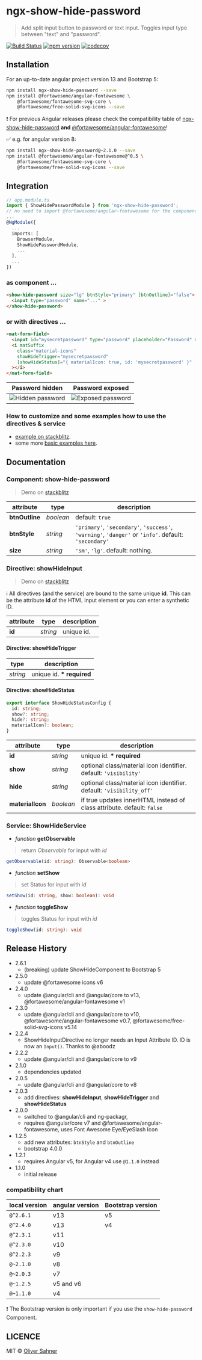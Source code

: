 # ngx-show-hide-password

> Add split input button to password or text input. Toggles input type between "text" and "password".

[![Build Status](https://api.travis-ci.com/osahner/ngx-show-hide-password.svg?branch=master)](https://app.travis-ci.com/github/osahner/ngx-show-hide-password)
[![npm version](https://badge.fury.io/js/ngx-show-hide-password.svg)](https://badge.fury.io/js/ngx-show-hide-password)
[![codecov](https://codecov.io/gh/osahner/ngx-show-hide-password/branch/master/graph/badge.svg)](https://codecov.io/gh/osahner/ngx-show-hide-password/branch/master)

## Installation

For an up-to-date angular project version 13 and Bootstrap 5:
```sh
npm install ngx-show-hide-password --save
npm install @fortawesome/angular-fontawesome \
    @fortawesome/fontawesome-svg-core \
    @fortawesome/free-solid-svg-icons --save
```
:exclamation: For previous Angular releases please check the compatibility table of [ngx-show-hide-password](#compatibility-chart) **and** [@fortawesome/angular-fontawesome](https://github.com/FortAwesome/angular-fontawesome#compatiblity-table)!

:white_check_mark: e.g. for angular version 8:
```sh
npm install ngx-show-hide-password@~2.1.0 --save
npm install @fortawesome/angular-fontawesome@^0.5 \
    @fortawesome/fontawesome-svg-core \
    @fortawesome/free-solid-svg-icons --save
```

## Integration

```ts
// app.module.ts
import { ShowHidePasswordModule } from 'ngx-show-hide-password';
// no need to import @fortawesome/angular-fontawesome for the component
...
@NgModule({
  ...
  imports: [
    BrowserModule,
    ShowHidePasswordModule,
    ...
  ],
  ...
})
```

### as component ...

```html
<show-hide-password size="lg" btnStyle="primary" [btnOutline]="false">
  <input type="password" name="..." >
</show-hide-password>
```

### or with directives ...

```html
<mat-form-field>
  <input id="mysecretpassword" type="password" placeholder="Password" matInput showHideInput>
  <i matSuffix
    class="material-icons"
    showHideTrigger="mysecretpassword"
    [showHideStatus]="{ materialIcon: true, id: 'mysecretpassword' }"
  ></i>
</mat-form-field>
```

| Password hidden                          | Password exposed                           |
| ---------------------------------------- | ------------------------------------------ |
| ![Hidden password](resources/hidden.png) | ![Exposed password](resources/exposed.png) |


### How to customize and some examples how to use the directives & service

- [example on stackblitz](https://stackblitz.com/edit/angular-dvy758?embed=1&file=src/app/app.component.html).
- some more [basic examples here](https://github.com/osahner/ngx-show-hide-password/tree/master/src/app/app.component.html).


## Documentation

### Component: show-hide-password
> Demo on [stackblitz](https://stackblitz.com/edit/angular-okrmdi?embed=1&file=src/app/app.component.html)

| attribute      | type      | description                                                                                          |
| -------------- | --------- | ---------------------------------------------------------------------------------------------------- |
| **btnOutline** | _boolean_ | default: `true`                                                                                      |
| **btnStyle**   | _string_  | `'primary'`, `'secondary'`, `'success'`, `'warning'`, `'danger'` or `'info'`. default: `'secondary'` |
| **size**       | _string_  | `'sm'`, `'lg'`. default: nothing.                                                                    |

### Directive: showHideInput
> Demo on [stackblitz](https://stackblitz.com/edit/angular-2srzhs?embed=1&file=src/app/app.component.html)

:information_source: All directives (and the service) are bound to the same unique **id**. This can be the attribute **id** of the HTML input element or you can enter a synthetic ID.

| attribute      | type     | description                              |
| -------------- | -------- | ---------------------------------------- |
| **id** | _string_ | unique id. |

#### Directive: showHideTrigger

| type     | description                              |
| -------- | ---------------------------------------- |
| _string_ | unique id. **\* required** |

#### Directive: showHideStatus

```ts
export interface ShowHideStatusConfig {
  id: string;
  show?: string;
  hide?: string;
  materialIcon?: boolean;
}
```

| attribute        | type      | description                                                            |
| ---------------- | --------- | ---------------------------------------------------------------------- |
| **id**           | _string_  | unique id. **\* required**                               |
| **show**         | _string_  | optional class/material icon identifier. default: `'visibility'`       |
| **hide**         | _string_  | optional class/material icon identifier. default: `'visibility_off'`   |
| **materialIcon** | _boolean_ | if true updates innerHTML instead of class attribute. default: `false` |

### Service: ShowHideService

- _function_ **getObservable**
> return _Observable_ for input with _id_
```ts
getObservable(id: string): Observable<boolean>
```
- _function_ **setShow**
> set Status for input with _id_
```ts
setShow(id: string, show: boolean): void
```
- _function_ **toggleShow**
> toggles Status for input with _id_
```ts
toggleShow(id: string): void
```

## Release History
- 2.6.1
  - (breaking) update ShowHideComponent to Bootstrap 5
- 2.5.0
  - update @fortawesome icons v6
- 2.4.0
  - update @angular/cli and @angular/core to v13, @fortawesome/angular-fontawesome v1
- 2.3.0
  - update @angular/cli and @angular/core to v10, @fortawesome/angular-fontawesome v0.7, @fortawesome/free-solid-svg-icons v5.14
- 2.2.4
  - ShowHideInputDirective no longer needs an Input Attribute ID. ID is now an `Input()`. Thanks to @aboodz
- 2.2.2
  - update @angular/cli and @angular/core to v9
- 2.1.0
  - dependencies updated
- 2.0.5
  - update @angular/cli and @angular/core to v8
- 2.0.3
  - add directives: **showHideInput**, **showHideTrigger** and **showHideStatus**
- 2.0.0
  - switched to @angular/cli and ng-packagr,
  - requires @angular/core v7 and @fortawesome/angular-fontawesome, uses Font Awesome Eye/EyeSlash Icon
- 1.2.5
  - add new attributes: `btnStyle` and `btnOutline`
  - bootstrap 4.0.0
- 1.2.1
  - requires Angular v5, for Angular v4 use `@1.1.0` instead
- 1.1.0
  - initial release

### compatibility chart
| local version | angular version | Bootstrap version |
| ------------- | --------------- | ----------------- |
| `@^2.6.1`     | v13             | v5                |
| `@^2.4.0`     | v13             | v4                |
| `@^2.3.1`     | v11             |                   |
| `@^2.3.0`     | v10             |                   |
| `@^2.2.3`     | v9              |                   |
| `@~2.1.0`     | v8              |                   |
| `@~2.0.3`     | v7              |                   |
| `@~1.2.5`     | v5 and v6       |                   |
| `@~1.1.0`     | v4              |                   |

:exclamation: The Bootstrap version is only important if you use the `show-hide-password` Component.

## LICENCE

MIT © [Oliver Sahner](mailto:osahner@gmail.com)
